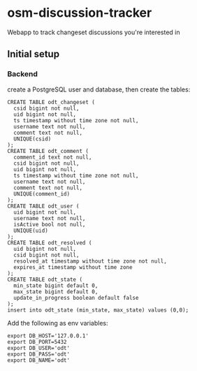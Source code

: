 # osm-discussion-tracker

Webapp to track changeset discussions you're interested in

## Initial setup

### Backend
create a PostgreSQL user and database, then create the tables:
```
CREATE TABLE odt_changeset (
  csid bigint not null,
  uid bigint not null,
  ts timestamp without time zone not null,
  username text not null,
  comment text not null,
  UNIQUE(csid)
);
CREATE TABLE odt_comment (
  comment_id text not null,
  csid bigint not null,
  uid bigint not null,
  ts timestamp without time zone not null,
  username text not null,
  comment text not null,
  UNIQUE(comment_id)
);
CREATE TABLE odt_user (
  uid bigint not null,
  username text not null,
  isActive bool not null,
  UNIQUE(uid)
);
CREATE TABLE odt_resolved (
  uid bigint not null,
  csid bigint not null,
  resolved_at timestamp without time zone not null,
  expires_at timestamp without time zone
);
CREATE TABLE odt_state (
  min_state bigint default 0,
  max_state bigint default 0,
  update_in_progress boolean default false
);
insert into odt_state (min_state, max_state) values (0,0);
```


Add the following as env variables:
```
export DB_HOST='127.0.0.1'
export DB_PORT=5432
export DB_USER='odt'
export DB_PASS='odt'
export DB_NAME='odt'
``` 

